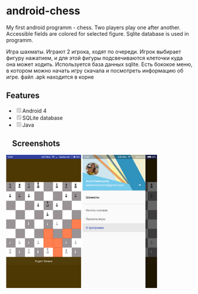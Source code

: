 # android-chess
My first android programm - chess. Two players play one after another. Accessible fields are colored for selected figure. Sqlite database is used in programm.

Игра шахматы. Играют 2 игрока, ходят по очереди. Игрок выбирает фигуру нажатием,
и для этой фигуры подсвечиваются клеточки куда она может ходить. 
Используется база данных sqlite. Есть бококое меню, в котором можно начать игру скачала и посмотреть информацию об игре.
файл .apk находится в корне 
<h2>Features</h2>
<ul class="contains-task-list">
<li class="task-list-item"><input type="checkbox" class="task-list-item-checkbox" checked="" disabled="">Android 4</li>
<li class="task-list-item"><input type="checkbox" class="task-list-item-checkbox" checked="" disabled="">SQLite database</li>
<li class="task-list-item"><input type="checkbox" class="task-list-item-checkbox" checked="" disabled="">Java</li>
</ul>
<h2><a id="user-content-screenshot" class="anchor" href="#screenshot" aria-hidden="true"><svg aria-hidden="true" class="octicon octicon-link" height="16" version="1.1" viewBox="0 0 16 16" width="16"></svg></a>Screenshots</h2>
<p><a href="/scr2.png" target="_blank"><img src="/scr2.png" style="width:40%;"></a>
<a href="/scr1.png" target="_blank"><img src="/scr1.png" style="width:40%;"></a></p>
